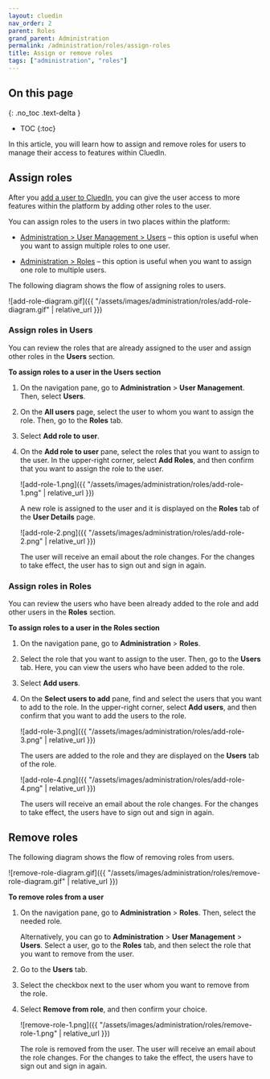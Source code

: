 ```yaml
---
layout: cluedin
nav_order: 2
parent: Roles
grand_parent: Administration
permalink: /administration/roles/assign-roles
title: Assign or remove roles
tags: ["administration", "roles"]
---
```

## On this page
{: .no_toc .text-delta }
- TOC
{:toc}

In this article, you will learn how to assign and remove roles for users to manage their access to features within CluedIn.

## Assign roles

After you [add a user to CluedIn](/administration/user-management), you can give the user access to more features within the platform by adding other roles to the user.

You can assign roles to the users in two places within the platform:

- [Administration > User Management > Users](#assign-roles-in-users) – this option is useful when you want to assign multiple roles to one user.

- [Administration > Roles](#assign-roles-in-roles) – this option is useful when you want to assign one role to multiple users.

The following diagram shows the flow of assigning roles to users.

![add-role-diagram.gif]({{ "/assets/images/administration/roles/add-role-diagram.gif" | relative_url }})

### Assign roles in Users

You can review the roles that are already assigned to the user and assign other roles in the **Users** section.

**To assign roles to a user in the Users section**

1. On the navigation pane, go to **Administration** > **User Management**. Then, select **Users**.

1. On the **All users** page, select the user to whom you want to assign the role. Then, go to the **Roles** tab.

1. Select **Add role to user**.

1. On the **Add role to user** pane, select the roles that you want to assign to the user. In the upper-right corner, select **Add Roles**, and then confirm that you want to assign the role to the user.

    ![add-role-1.png]({{ "/assets/images/administration/roles/add-role-1.png" | relative_url }})

    A new role is assigned to the user and it is displayed on the **Roles** tab of the **User Details** page.

    ![add-role-2.png]({{ "/assets/images/administration/roles/add-role-2.png" | relative_url }})

    The user will receive an email about the role changes. For the changes to take effect, the user has to sign out and sign in again.

### Assign roles in Roles

You can review the users who have been already added to the role and add other users in the **Roles** section.

**To assign roles to a user in the Roles section**

1. On the navigation pane, go to **Administration** > **Roles**.

1. Select the role that you want to assign to the user. Then, go to the **Users** tab. Here, you can view the users who have been added to the role.

1. Select **Add users**.

1. On the **Select users to add** pane, find and select the users that you want to add to the role. In the upper-right corner, select **Add users**, and then confirm that you want to add the users to the role.

    ![add-role-3.png]({{ "/assets/images/administration/roles/add-role-3.png" | relative_url }})

    The users are added to the role and they are displayed on the **Users** tab of the role.

    ![add-role-4.png]({{ "/assets/images/administration/roles/add-role-4.png" | relative_url }})

    The users will receive an email about the role changes. For the changes to take effect, the users have to sign out and sign in again.

## Remove roles

The following diagram shows the flow of removing roles from users.

![remove-role-diagram.gif]({{ "/assets/images/administration/roles/remove-role-diagram.gif" | relative_url }})

**To remove roles from a user**

1. On the navigation pane, go to **Administration** > **Roles**. Then, select the needed role.

    Alternatively, you can go to **Administration** > **User Management** > **Users**. Select a user, go to the **Roles** tab, and then select the role that you want to remove from the user.

1. Go to the **Users** tab.

1. Select the checkbox next to the user whom you want to remove from the role.

1. Select **Remove from role**, and then confirm your choice.

    ![remove-role-1.png]({{ "/assets/images/administration/roles/remove-role-1.png" | relative_url }})

    The role is removed from the user. The user will receive an email about the role changes. For the changes to take the effect, the users have to sign out and sign in again.